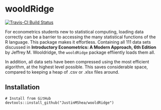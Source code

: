 # wooldRidge 

[![Travis-CI Build Status](https://travis-ci.org/JustinMShea/wooldRidge.svg?branch=master)](https://travis-ci.org/JustinMShea/wooldRidge)



For econometrics students new to statistical computing, loading data correctly 
can be a barrier to accessing the many statistical functions of the R language.
This package makes it effortless. Containing all 111 data sets discussed in 
**Introductory Econometrics: A Modern Approach, 6th Edition** by Jeffrey M. Wooldridge, the `wooldRidge` package effiiently loads them all.

In addition, all data sets have been compressed using the most efficient algorithm, at the highest level possible. This saves considerable space, compared to keeping
a heap of .csv or .xlsx files around.


## Installation

```r{}
# Install from GitHub
devtools::install_github("JustinMShea/wooldRidge")
```


